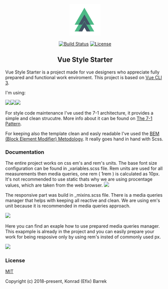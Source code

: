 <p align="center"><a href="https://vuejs.org" target="_blank" rel="noopener noreferrer"><img width="100" src="https://raw.githubusercontent.com/konradovsky/Vue_Starter/master/public/img/icons/android-chrome-192x192.png" alt="Vue Starter logo"></a></p>

<p align="center">
  <a href="https://travis-ci.org/konradovsky/Vue_Style_Starter"><img src="https://travis-ci.org/konradovsky/Vue_Style_Starter.svg?branch=master" alt="Build Status"></a>
  <a href="https://www.npmjs.com/package/vue"><img src="https://img.shields.io/npm/l/vue.svg" alt="License"></a>
  <br>
</p>

<h2 align="center">Vue Style Starter</h2>

Vue Style Starter is a project made for vue designers who appreciate fully prepared and functional work enviroment. This project is based on <a href="https://cli.vuejs.org/" target="_blank" rel="noopener noreferrer">Vue CLI 3</a>.

I'm using:

<a href="https://en.bem.info/methodology/" target="_blank" rel="noopener noreferrer"><img src="https://cdn.worldvectorlogo.com/logos/bem.svg" height="60px"></a><a href="https://sass-lang.com/" target="_blank" rel="noopener noreferrer"><img src="https://upload.wikimedia.org/wikipedia/commons/thumb/9/96/Sass_Logo_Color.svg/2000px-Sass_Logo_Color.svg.png" height="60px"></a><a href="https://cli.vuejs.org/" target="_blank" rel="noopener noreferrer"><img src="https://cli.vuejs.org/favicon.png" height="60px"></a>

For style code maintenance I've used the 7-1 architecture, it provides a simple and clean strucutre. More info about it can be found on
<a href="https://sass-guidelin.es/#architecture" target="_blank" rel="noopener noreferrer">The 7-1 Pattern</a>. 

For keeping also the template clean and easly readable I've used the <a href="https://en.bem.info/methodology/" target="_blank" rel="noopener noreferrer">BEM (Block Element Modifier) Metodology</a>. It really goes hand in hand with Scss.

### Documentation

The entire project works on css em's and rem's units. The base font size configuration can be found in _variables.scss file. Rem units are used for all measurements then media queries, one rem ( 1rem ) is calculated as 10px. It's not recommended to use static thats why we are using procentage values, which are taken from the web browser.
<a href="https://ibb.co/kYx5Cq"><img src="https://preview.ibb.co/d5QE5A/carbon-2.png" width="450px" border="0"></a>

The responsive part was build in _mixins.scss file. There is a media queries manager that helps with keeping all reactive and clean. We are using em's unit because it is recommended in media queries approach.

<a href="https://ibb.co/kYx5Cq"><img src="https://image.ibb.co/jUz7QA/carbon.png" width="450px" border="0"></a>

Here you can find an exaple how to use prepared media queries manager. This exapmple is already in the project and you can easily prepare your work for being resposive only by using rem's insted of commonly used px.

<a href="https://ibb.co/hvfssq"><img src="https://image.ibb.co/iNY1kA/carbon-1.png" width="350px" border="0"></a><br /><a target='_blank' href='https://aluminumsulfate.net/aluminum'></a>

### License

[MIT](http://opensource.org/licenses/MIT)

Copyright (c) 2018-present, Konrad (Efix) Barrek
